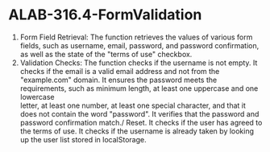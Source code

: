 # ALAB-316.4-FormValidation

1) Form Field Retrieval: The function retrieves the values of various form fields, such as username, email, password, and password confirmation, as well as the state of the "terms of use" checkbox.
2) Validation Checks:
 The function checks if the username is not empty.
 It checks if the email is a valid email address and not from the "example.com" domain.
 It ensures the password meets the requirements, such as minimum length, at least one uppercase and one lowercase   
 letter, at least one number, at least one special character, and that it does not contain the word "password".
 It verifies that the password and password confirmation match./ Reset.
 It checks if the user has agreed to the terms of use.
 It checks if the username is already taken by looking up the user list stored in localStorage.
 

